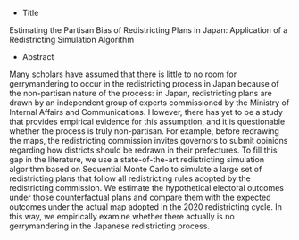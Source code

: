 * Title

Estimating the Partisan Bias of Redistricting Plans in Japan: Application of a Redistricting Simulation Algorithm 

* Abstract

Many scholars have assumed that there is little to no room for gerrymandering to occur in the redistricting process in Japan because of the non-partisan nature of the process: in Japan, redistricting plans are drawn by an independent group of experts commissioned by the Ministry of Internal Affairs and Communications. 
However, there has yet to be a study that provides empirical evidence for this assumption, and it is questionable whether the process is truly non-partisan. 
For example, before redrawing the maps, the redistricting commission invites governors to submit opinions regarding how districts should be redrawn in their prefectures. 
To fill this gap in the literature, we use a state-of-the-art redistricting simulation algorithm based on Sequential Monte Carlo to simulate a large set of redistricting plans that follow all redistricting rules adopted by the redistricting commission. 
We estimate the hypothetical electoral outcomes under those counterfactual plans and compare them with the expected outcomes under the actual map adopted in the 2020 redistricting cycle. 
In this way, we empirically examine whether there actually is no gerrymandering in the Japanese redistricting process.
